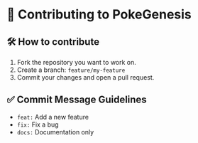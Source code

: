 # 🤝 Contributing to PokeGenesis

## 🛠 How to contribute
1. Fork the repository you want to work on.
2. Create a branch: `feature/my-feature`
3. Commit your changes and open a pull request.

## ✅ Commit Message Guidelines
- `feat:` Add a new feature
- `fix:` Fix a bug
- `docs:` Documentation only
